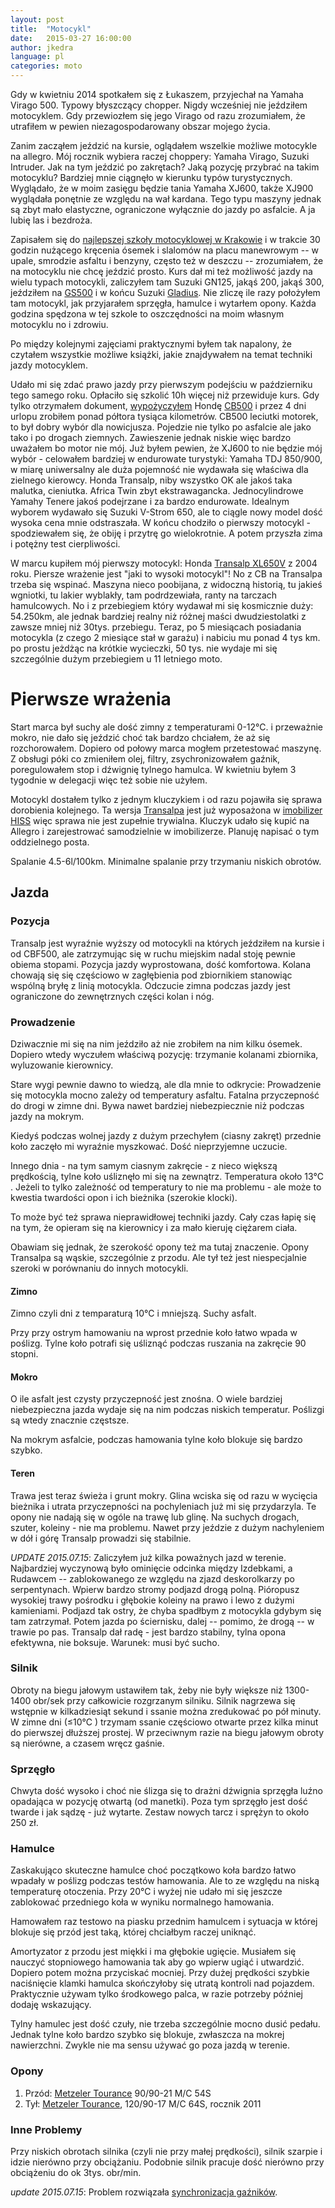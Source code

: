 ```yaml
---
layout: post
title:  "Motocykl"
date:   2015-03-27 16:00:00
author: jkedra
language: pl
categories: moto
---
```

Gdy w kwietniu 2014 spotkałem się z Łukaszem, przyjechał na Yamaha Virago 500.
Typowy błyszczący chopper. Nigdy wcześniej nie jeździłem motocyklem.
Gdy przewiozłem się jego Virago od razu zrozumiałem, że utrafiłem w pewien
niezagospodarowany obszar mojego życia.

Zanim zacząłem jeździć na kursie, oglądałem wszelkie możliwe motocykle
na allegro. Mój rocznik wybiera raczej choppery:
Yamaha Virago, Suzuki Intruder. Jak na tym jeździć po zakrętach?
Jaką pozycję przybrać na takim motocyklu? 
Bardziej mnie ciągnęło w kierunku typów
turystycznych. Wyglądało, że w moim zasięgu będzie tania Yamaha XJ600,
także XJ900 wyglądała ponętnie ze względu na wał kardana. Tego typu
maszyny jednak są zbyt mało elastyczne, ograniczone wyłącznie do
jazdy po asfalcie. A ja lubię las i bezdroża.  

Zapisałem się do [najlepszej szkoły motocyklowej w Krakowie][msm]
i w trakcie 30 godzin nużącego kręcenia ósemek i slalomów
na placu manewrowym -- w upale, smrodzie asfaltu i benzyny,
często też w deszczu -- zrozumiałem, że na motocyklu nie chcę jeździć prosto.
Kurs dał mi też możliwość jazdy na wielu typach motocykli, zaliczyłem tam
Suzuki GN125, jakąś 200, jakąś 300, jeździłem na [GS500]
i w końcu Suzuki [Gladius][SVF650]. Nie zliczę ile razy położyłem tam
motocykl, jak przyjarałem sprzęgła, hamulce i wytarłem opony.
Każda godzina spędzona w tej szkole to oszczędności
na moim własnym motocyklu no i zdrowiu.

Po między kolejnymi zajęciami praktycznymi byłem tak napalony,
że czytałem wszystkie możliwe książki, jakie znajdywałem
na temat techniki jazdy motocyklem.

Udało mi się zdać prawo jazdy przy pierwszym podejściu
w październiku tego samego roku. Opłaciło się szkolić
10h więcej niż przewiduje kurs.
Gdy tylko otrzymałem dokument, [wypożyczyłem](http://motonasezon.pl)
Hondę [CB500](https://pl.wikipedia.org/wiki/Honda_CBF_500) i przez 4 dni
urlopu zrobiłem ponad półtora tysiąca kilometrów. CB500 leciutki motorek,
to był dobry wybór dla nowicjusza. Pojedzie nie tylko po asfalcie ale
jako tako i po drogach ziemnych. Zawieszenie jednak niskie więc 
bardzo uważałem bo motor nie mój.
Już byłem pewien, że XJ600 to nie będzie mój wybór - celowałem bardziej
w endurowate turystyki: Yamaha TDJ 850/900, w miarę uniwersalny ale
duża pojemność nie wydawała się właściwa dla zielnego kierowcy.
Honda Transalp, niby wszystko OK ale jakoś taka malutka, cieniutka.
Africa Twin zbyt ekstrawagancka. Jednocylindrowe Yamahy Tenere
jakoś podejrzane i za bardzo endurowate.
Idealnym wyborem wydawało się Suzuki V-Strom 650,
ale to ciągle nowy model dość wysoka cena mnie odstraszała. W końcu
chodziło o pierwszy motocykl - spodziewałem się, że obiję i przytrę
go wielokrotnie.
A potem przyszła zima i potężny test cierpliwości.

W marcu kupiłem mój pierwszy motocykl:
Honda [Transalp XL650V][transalp] z 2004 roku. Piersze wrażenie jest
"jaki to wysoki motocykl"! No z CB na Transalpa trzeba się wspinać.
Maszyna nieco poobijana, z widoczną historią, tu jakieś wgniotki,
tu lakier wyblakły, tam podrdzewiała, ranty na tarczach hamulcowych.
No i z przebiegiem który wydawał mi się kosmicznie duży: 54.250km,
ale jednak bardziej realny niż różnej maści dwudziestolatki
z zawsze mniej niż 30tys. przebiegu.
Teraz, po 5 miesiącach posiadania motocykla
(z czego 2 miesiące stał w garażu) i nabiciu mu ponad 4 tys km.
po prostu jeżdżąc na krótkie wycieczki, 50 tys. 
nie wydaje mi się szczególnie dużym przebiegiem u 11 letniego moto.


# Pierwsze wrażenia

Start marca był suchy ale dość zimny z temperaturami 0-12℃. i przeważnie mokro,
nie dało się jeździć choć tak bardzo chciałem, że aż się rozchorowałem.
Dopiero od połowy marca mogłem przetestować maszynę.
Z obsługi póki co zmieniłem olej, filtry, zsychronizowałem gaźnik,
poregulowałem stop i dźwignię tylnego hamulca. W kwietniu byłem 3 tygodnie
w delegacji więc też sobie nie użyłem.

Motocykl dostałem tylko z jednym kluczykiem i od razu pojawiła się sprawa
dorobienia kolejnego. Ta wersja [Transalpa][transalp] jest już wyposażona
w [imobilizer][immob] [HISS][hiss] więc sprawa nie jest zupełnie trywialna.
Kluczyk udało się kupić na Allegro i zarejestrować samodzielnie w
imobilizerze. Planuję napisać o tym oddzielnego posta.

Spalanie 4.5-6l/100km. Minimalne spalanie przy trzymaniu niskich obrotów.

## Jazda ##

### Pozycja ###
Transalp jest wyraźnie wyższy od motocykli na których jeździłem na kursie
i od CBF500, ale zatrzymując się w ruchu miejskim nadal
stoję pewnie obiema stopami.
Pozycja jazdy wyprostowana, dość komfortowa. Kolana chowają się
się częściowo w zagłębienia pod zbiornikiem stanowiąc wspólną bryłę
z linią motocykla. Odczucie zimna podczas jazdy jest ograniczone
do zewnętrznych części kolan i nóg.


### Prowadzenie ###
Dziwacznie mi się na nim jeździło aż nie zrobiłem na nim kilku
ósemek. Dopiero wtedy wyczułem właściwą pozycję: trzymanie
kolanami zbiornika, wyluzowanie kierownicy.

Stare wygi pewnie dawno to wiedzą, ale dla mnie to odkrycie:
Prowadzenie się motocykla mocno zależy od temperatury asfaltu.
Fatalna przyczepność do drogi w zimne dni. Bywa nawet bardziej
niebezpiecznie niż podczas jazdy na mokrym.

Kiedyś podczas wolnej jazdy z dużym przechyłem (ciasny zakręt)
przednie koło zaczęło mi wyraźnie myszkować. Dość nieprzyjemne uczucie.

Innego dnia - na tym samym ciasnym zakręcie - z nieco większą prędkością,
tylne koło uśliznęło mi się na zewnątrz. Temperatura około 13℃ .
Jeżeli to tylko zależność od temperatury to nie ma problemu -
ale może to kwestia twardości opon i ich bieżnika (szerokie klocki).

To może być też sprawa nieprawidłowej techniki jazdy. Cały czas
łapię się na tym, że opieram się na kierownicy i za mało kieruję
ciężarem ciała.

Obawiam się jednak, że szerokość opony też ma tutaj znaczenie.
Opony Transalpa są wąskie, szczególnie z przodu. Ale tył też jest
niespecjalnie szeroki w porównaniu do innych motocykli.

#### Zimno #####
Zimno czyli dni z temparaturą 10℃  i mniejszą. Suchy asfalt.

Przy przy ostrym hamowaniu na wprost przednie koło łatwo wpada w poślizg.
Tylne koło potrafi się uśliznąć podczas ruszania na zakręcie 90 stopni.

#### Mokro ####
O ile asfalt jest czysty przyczepność jest znośna. O wiele bardziej
niebezpieczna jazda wydaje się na nim podczas niskich temperatur.
Poślizgi są wtedy znacznie częstsze.

Na mokrym asfalcie, podczas hamowania tylne koło blokuje się bardzo szybko.

#### Teren ####
Trawa jest teraz świeża i grunt mokry. Glina wciska się od razu
w wycięcia bieżnika i utrata przyczepności na pochyleniach
już mi się przydarzyla. Te opony nie nadają się w ogóle na trawę
lub glinę. Na suchych drogach, szuter, koleiny - nie ma problemu.
Nawet przy jeździe z dużym nachyleniem w dół i górę Transalp prowadzi
się stabilnie.

_UPDATE 2015.07.15_: Zaliczyłem już kilka poważnych jazd w terenie.
Najbardziej wyczynową było ominięcie odcinka między Izdebkami,
a Rudawcem -- zablokowanego ze względu na zjazd deskorolkarzy
po serpentynach. Wpierw bardzo stromy podjazd drogą polną.
Pióropusz wysokiej trawy pośrodku i głębokie koleiny
na prawo i lewo z dużymi kamieniami. Podjazd tak ostry,
że chyba spadłbym z motocykla gdybym się tam zatrzymał.
Potem jazda po ściernisku, dalej -- pomimo, że drogą -- w trawie
po pas. Transalp dał radę - jest bardzo stabilny, tylna opona
efektywna, nie boksuje. Warunek: musi być sucho.

### Silnik ###
Obroty na biegu jałowym ustawiłem tak, żeby nie były większe
niż 1300-1400 obr/sek przy całkowicie rozgrzanym silniku.
Silnik nagrzewa się wstępnie w kilkadziesiąt sekund i ssanie można
zredukować po pół minuty.
W zimne dni (≤10℃ ) trzymam ssanie częściowo otwarte przez kilka minut
do pierwszej dłuższej prostej. W przeciwnym razie na biegu jałowym
obroty są nierówne, a czasem wręcz gaśnie.

### Sprzęgło ###
Chwyta dość wysoko i choć nie ślizga się to drażni dźwignia sprzęgła
luźno opadająca w pozycję otwartą (od manetki). Poza tym sprzęgło jest
dość twarde i jak sądzę - już wytarte. Zestaw nowych tarcz
i sprężyn to około 250 zł.

### Hamulce ###
Zaskakująco skuteczne hamulce choć początkowo koła bardzo łatwo wpadały
w poślizg podczas testów hamowania. Ale to ze względu na niską
temperaturę otoczenia. Przy 20℃ i wyżej nie udało mi się jeszcze
zablokować przedniego koła w wyniku normalnego hamowania.

Hamowałem raz testowo na piasku przednim hamulcem
i sytuacja w której blokuje się przód jest taką,
której chciałbym raczej uniknąć.

Amortyzator z przodu jest miękki i ma głębokie ugięcie.
Musiałem się nauczyć stopniowego hamowania
tak aby go wpierw ugiąć i utwardzić. Dopiero potem można
przyciskać mocniej. Przy dużej prędkości szybkie naciśnięcie
klamki hamulca skończyłoby się utratą kontroli nad pojazdem.
Praktycznie używam tylko środkowego palca, w razie potrzeby
później dodaję wskazujący.

Tylny hamulec jest dość czuły, nie trzeba szczególnie mocno
dusić pedału. Jednak tylne koło bardzo szybko się blokuje,
zwłaszcza na mokrej nawierzchni. Zwykle nie ma sensu używać
go poza jazdą w terenie.

### Opony ###

1. Przód: [Metzeler Tourance][tourance] 90/90-21 M/C 54S
2. Tył: [Metzeler Tourance][tourance], 120/90-17 M/C 64S, rocznik 2011

### Inne Problemy ###
Przy niskich obrotach silnika (czyli nie przy małej prędkości),
silnik szarpie i idzie nierówno przy obciążaniu.
Podobnie silnik pracuje dość nierówno przy obciążeniu do ok 3tys. obr/min.

_update 2015.07.15_: Problem rozwiązała [synchronizacja gaźników][synchro].

[svf650]:    https://pl.wikipedia.org/wiki/Suzuki_SFV650
[gs500]:     https://pl.wikipedia.org/wiki/Suzuki_GS_500
[msm]:       http://szkola-motocyklowa.pl/
[tourance]:  http://www.oponeo.pl/model-opony-motocyklowej/metzeler-tourance
[synchro]:   /moto/2015/07/06/synchro.html
[transalp]:  http://pl.wikipedia.org/wiki/Honda_Transalp#Honda_XL650V_Transalp "XL650V Transalp"
[hiss]:      https://www.youtube.com/watch?v=db0ee6u7CjQ "Honda Ignition Security System"
[immob]:       http://pl.wikipedia.org/wiki/Immobilizer
[textile]:     http://redcloth.org/textile

